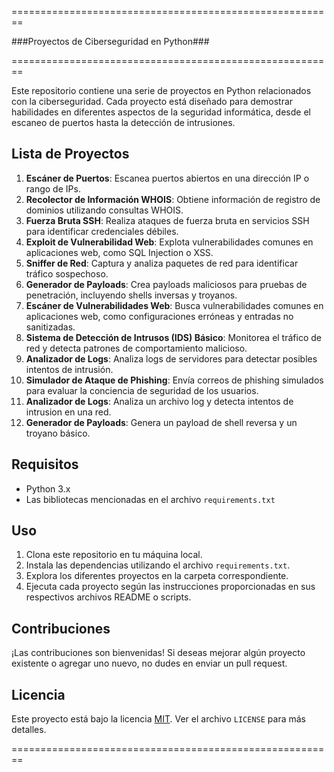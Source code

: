 ========================================================
           
###Proyectos de Ciberseguridad en Python###

========================================================

Este repositorio contiene una serie de proyectos en Python relacionados con la ciberseguridad. Cada proyecto está diseñado para demostrar habilidades en diferentes aspectos de la seguridad informática, desde el escaneo de puertos hasta la detección de intrusiones.

## Lista de Proyectos

1. **Escáner de Puertos**: Escanea puertos abiertos en una dirección IP o rango de IPs.
2. **Recolector de Información WHOIS**: Obtiene información de registro de dominios utilizando consultas WHOIS.
3. **Fuerza Bruta SSH**: Realiza ataques de fuerza bruta en servicios SSH para identificar credenciales débiles.
4. **Exploit de Vulnerabilidad Web**: Explota vulnerabilidades comunes en aplicaciones web, como SQL Injection o XSS.
5. **Sniffer de Red**: Captura y analiza paquetes de red para identificar tráfico sospechoso.
6. **Generador de Payloads**: Crea payloads maliciosos para pruebas de penetración, incluyendo shells inversas y troyanos.
7. **Escáner de Vulnerabilidades Web**: Busca vulnerabilidades comunes en aplicaciones web, como configuraciones erróneas y entradas no sanitizadas.
8. **Sistema de Detección de Intrusos (IDS) Básico**: Monitorea el tráfico de red y detecta patrones de comportamiento malicioso.
9. **Analizador de Logs**: Analiza logs de servidores para detectar posibles intentos de intrusión.
10. **Simulador de Ataque de Phishing**: Envía correos de phishing simulados para evaluar la conciencia de seguridad de los usuarios.
11. **Analizador de Logs**: Analiza un archivo log y detecta intentos de intrusion en una red.
12. **Generador de Payloads**: Genera un payload de shell reversa y un troyano básico. 

## Requisitos

- Python 3.x
- Las bibliotecas mencionadas en el archivo `requirements.txt`

## Uso

1. Clona este repositorio en tu máquina local.
2. Instala las dependencias utilizando el archivo `requirements.txt`.
3. Explora los diferentes proyectos en la carpeta correspondiente.
4. Ejecuta cada proyecto según las instrucciones proporcionadas en sus respectivos archivos README o scripts.

## Contribuciones

¡Las contribuciones son bienvenidas! Si deseas mejorar algún proyecto existente o agregar uno nuevo, no dudes en enviar un pull request.

## Licencia

Este proyecto está bajo la licencia [MIT](https://opensource.org/licenses/MIT). Ver el archivo `LICENSE` para más detalles.

========================================================
